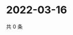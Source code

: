 # 2022-03-16

共 0 条

<!-- BEGIN WEIBO -->
<!-- 最后更新时间 Wed Mar 16 2022 11:09:27 GMT+0800 (China Standard Time) -->

<!-- END WEIBO -->
